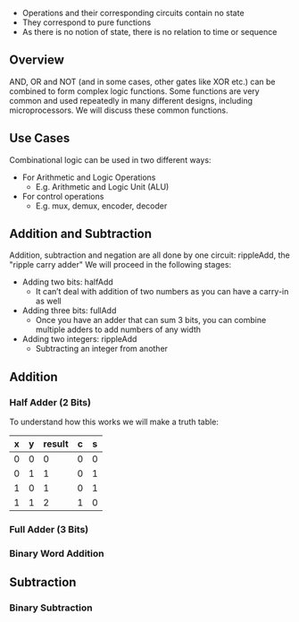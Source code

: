 - Operations and their corresponding circuits contain no state
- They correspond to pure functions
- As there is no notion of state, there is no relation to time or sequence
## Overview
AND, OR and NOT (and in some cases, other gates like XOR etc.) can be combined to form complex logic functions. Some functions are very common and used repeatedly in many different designs, including microprocessors. We will discuss these common functions.
## Use Cases
Combinational logic can be used in two different ways:
- For Arithmetic and Logic Operations
	- E.g. Arithmetic and Logic Unit (ALU)
- For control operations
	- E.g. mux, demux, encoder, decoder
## Addition and Subtraction
Addition, subtraction and negation are all done by one circuit: rippleAdd, the "ripple carry adder"
We will proceed in the following stages:
- Adding two bits: halfAdd
	- It can’t deal with addition of two numbers as you can have a carry-in as well
- Adding three bits: fullAdd
	- Once you have an adder that can sum 3 bits, you can combine multiple adders to add numbers of any width
- Adding two integers: rippleAdd
	- Subtracting an integer from another
## Addition
### Half Adder (2 Bits)
To understand how this works we will make a truth table:

| x   | y   | result | c   | s   |
| --- | --- | ------ | --- | --- |
| 0   | 0   | 0      | 0   | 0   |
| 0   | 1   | 1      | 0   | 1   |
| 1   | 0   | 1      | 0   | 1   |
| 1   | 1   | 2      | 1   | 0   |

### Full Adder (3 Bits)
### Binary Word Addition
## Subtraction
### Binary Subtraction
